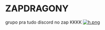 # ZAPDRAGONY
grupo pra  tudo discord no zap KKKK
[![h.png](https://i.postimg.cc/xdX3tjzT/h.png)](https://postimg.cc/xkSmd25W)
